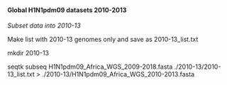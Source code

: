 #### Global H1N1pdm09 datasets 2010-2013

*Subset data into 2010-13*

Make list with 2010-13 genomes only and save as 2010-13_list.txt 

  mkdir 2010-13

  seqtk subseq H1N1pdm09_Africa_WGS_2009-2018.fasta ./2010-13/2010-13_list.txt > ./2010-13/H1N1pdm09_Africa_WGS_2010-2013.fasta
